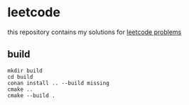 # leetcode

this repository contains my solutions for [leetcode problems]

## build

``` shell
mkdir build
cd build
conan install .. --build missing
cmake ..
cmake --build .
```

<!-- links -->
[leetcode problems]: https://leetcode.com/problemset/all/
